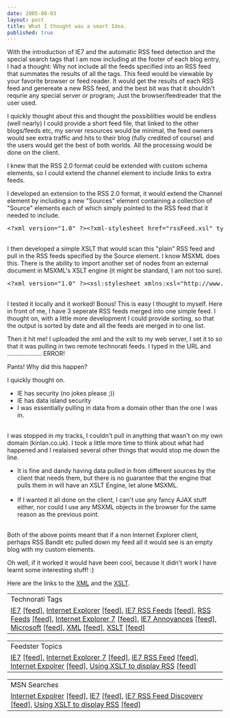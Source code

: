 ```yaml
---
date: 2005-08-03
layout: post
title: What I thought was a smart Idea.
published: true
---
```

With the introduction of IE7 and the automatic RSS feed detection and the special search tags that I am now including at the footer of each blog entry, I had a thought: Why not include all the feeds specified into an RSS feed that summates the results of all the tags.  This feed would be viewable by your favorite browser or feed reader.  It would get the results of each RSS feed and genereate a new RSS feed, and the best bit was that it shouldn't requrie any special server or program; Just the browser/feedreader that the user used.<p />I quickly thought about this and thought the possiblilties would be endless (well nearly) I could provide a short feed file, that linked to the other blogs/feeds etc, my server resources would be minimal, the feed owners would see extra traffic and hits to their blog (fully credited of course) and the users would get the best of both worlds.  All the processing would be done on the client.<p />I knew that the RSS 2.0 format could be extended with custom schema elements, so I could extend the channel element to include links to extra feeds.<p />I developed an extension to the RSS 2.0 format, it would extend the Channel element by including a new "Sources" element containing a collection of "Source" elements each of which simply pointed to the RSS feed that it needed to include.<p /><div class="CodeRay">
  <div class="code"><pre>&lt;?xml version=&quot;1.0&quot; ?&gt;&lt;?xml-stylesheet href=&quot;rssFeed.xsl&quot; type=&quot;text/xsl&quot; ?&gt;&lt;rss version=&quot;2.0&quot; xmlns:merge=&quot;http://kinlan.co.uk/merge&quot;&gt;    &lt;channel&gt;        &lt;title&gt;Kinlan&lt;/title&gt;        &lt;link&gt; &lt;/link&gt;        &lt;description&gt;Kinlan RSS feed.&lt;/description&gt;        &lt;managingEditor&gt;Paul Kinlan&lt;/managingEditor&gt;        &lt;webMaster&gt;paul@kinlan.co.uk&lt;/webMaster&gt;        &lt;pubDate&gt;Unknown&lt;/pubDate&gt;        &lt;merge:Sources&gt;            &lt;Source id=&quot;Technorati&quot; href=&quot;http://feeds.technorati.com/feed/posts/tag/Styling&quot; /&gt;                &lt;/merge:Sources&gt;    &lt;/channel&gt;&lt;/rss&gt;</pre></div>
</div>
<br />I then developed a simple XSLT that would scan this "plain" RSS feed and pull in the RSS feeds specified by the Source element. I know MSXML does this.  There is the ability to import another set of nodes from an external document in MSXML's XSLT engine (it might be standard, I am not too sure).<br /><div class="CodeRay">
  <div class="code"><pre>&lt;?xml version=&quot;1.0&quot; ?&gt;&lt;xsl:stylesheet xmlns:xsl=&quot;http://www.w3.org/1999/XSL/Transform&quot; version=&quot;1.0&quot; xmlns:merge=&quot;http://kinlan.co.uk/merge&quot;&gt;    &lt;xsl:output method=&quot;xml&quot;/&gt;    &lt;xsl:template match=&quot;channel&quot;&gt;        &lt;xsl:copy-of select=&quot;/.&quot; /&gt;        &lt;xsl:element name=&quot;rss&quot; namespace=&quot;&quot;&gt;            &lt;xsl:apply-templates select=&quot;/rss/channel/merge:Sources/Source&quot; /&gt;        &lt;/xsl:element&gt;    &lt;/xsl:template&gt;    &lt;xsl:template match=&quot;/rss/channel/merge:Sources/Source&quot;&gt;        &lt;!--Import Some More Documents --&gt;        &lt;xsl:copy-of select=&quot;document(@href)//item&quot;/&gt;    &lt;/xsl:template&gt;&lt;/xsl:stylesheet&gt;</pre></div>
</div>
<br />I tested it locally and it worked! Bonus! This is easy I thought to myself.  Here in front of me, I have 3 seperate RSS feeds merged into one simple feed.  I thought on, with a little more development I could provide sorting, so that the output is sorted by date and all the feeds are merged in to one list.<p />Then it hit me!  I uploaded the xml and the xslt to my web server, I set it to so that it was pulling in two remote technorati feeds.  I typed in the URL and .................... ERROR!<p />Pants!  Why did this happen?<p />I quickly thought on.<br /><ul>
<li>IE has security (no jokes please ;))</li>
<li> IE has data island security</li>
<li> I was essentially pulling in data from a domain other than the one I was in.</li>
</ul><br />I was stopped in my tracks, I couldn't pull in anything that wasn't on my own domain (kinlan.co.uk).  I took a little more time to think about what had happened and I realaised several other things that would stop me down the line.<p /><ul>
<li>It is fine and dandy having data pulled in from different sources by the client that needs them, but there is no guarantee that the engine that pulls them in will have an XSLT Engine, let alone MSXML.</li>
<br /><li>If I wanted it all done on the client, I can't use any fancy AJAX stuff either, nor could I use any MSXML objects in the browser for the same reason as the previous point.</li>
</ul><br />Both of the above points meant that if a non Internet Explorer client, perhaps RSS Bandit etc pulled down my feed all it would see is an empty blog with my custom elements.<p />Oh well, if it worked it would have been cool, because it didn't work I have learnt some interesting stuff! :)<p />Here are the links to the <a href="http://www.kinlan.co.uk/rss/rssFeed.xml">XML</a> and the <a href="http://www.kinlan.co.uk/rss/rssFeed.xsl">XSLT</a>.<p /><table class="TechnoratiHead TagHeader">
<tr><td>Technorati Tags</td></tr>
<tr class="Technorati"><td>
<a href="http://www.technorati.com/tag/IE7" class="Tag" rel="tag">IE7</a> <a href="http://feeds.technorati.com/feed/posts/tag/IE7" class="Tag">[feed]</a>, <a href="http://www.technorati.com/tag/Internet+Explorer" class="Tag" rel="tag">Internet Explorer</a> <a href="http://feeds.technorati.com/feed/posts/tag/Internet+Expolrer" class="Tag">[feed]</a>, <a href="http://www.technorati.com/tag/IE7+RSS+Feeds" class="Tag" rel="tag">IE7 RSS Feeds</a> <a href="http://feeds.technorati.com/feed/posts/tag/IE7+RSS+Feeds" class="Tag">[feed]</a>, <a href="http://www.technorati.com/tag/RSS+Feeds" class="Tag" rel="tag">RSS Feeds</a> <a href="http://feeds.technorati.com/feed/posts/tag/RSS+Feeds" class="Tag">[feed]</a>, <a href="http://www.technorati.com/tag/Internet+Explorer+7" class="Tag" rel="tag">Internet Explorer 7</a> <a href="http://feeds.technorati.com/feed/posts/tag/Internet+Explorer+7" class="Tag">[feed]</a>, <a href="http://www.technorati.com/tag/IE7+Annoyances" class="Tag" rel="tag">IE7 Annoyances</a> <a href="http://feeds.technorati.com/feed/posts/tag/IE7+Annoyances" class="Tag">[feed]</a>, <a href="http://www.technorati.com/tag/Microsoft" class="Tag" rel="tag">Microsoft</a> <a href="http://feeds.technorati.com/feed/posts/tag/Microsoft" class="Tag">[feed]</a>, <a href="http://www.technorati.com/tag/XML" class="Tag" rel="tag">XML</a> <a href="http://feeds.technorati.com/feed/posts/tag/XML" class="Tag">[feed]</a>, <a href="http://www.technorati.com/tag/XSLT" class="Tag" rel="tag">XSLT</a> <a href="http://feeds.technorati.com/feed/posts/tag/XSLT" class="Tag">[feed]</a>
</td></tr>
</table><p /><table class="FeedsterHead TagHeader">
<tr><td>Feedster Topics</td></tr>
<tr class="Feedster"><td>
<a href="http://feedfinder.feedster.com/search.php?hl=&amp;ie=UTF8&amp;limit=15&amp;db=feeds&amp;q=IE7&amp;sort=relevance" class="Tag" rel="tag">IE7</a> <a href="http://feedster.com/search.php?q=IE7&amp;sort=relevance&amp;ie=UTF-8&amp;hl=&amp;content=full&amp;type=rss&amp;limit=15&amp;db=feeds" class="Tag">[feed]</a>, <a href="http://feedfinder.feedster.com/search.php?hl=&amp;ie=UTF8&amp;limit=15&amp;db=feeds&amp;q=Internet+Explorer+7&amp;sort=relevance" class="Tag" rel="tag">Internet Explorer 7</a> <a href="http://feedster.com/search.php?q=Internet+Explorer+7&amp;sort=relevance&amp;ie=UTF-8&amp;hl=&amp;content=full&amp;type=rss&amp;limit=15&amp;db=feeds" class="Tag">[feed]</a>, <a href="http://feedfinder.feedster.com/search.php?hl=&amp;ie=UTF8&amp;limit=15&amp;db=feeds&amp;q=IE7+RSS+Fee&amp;sort=relevance" class="Tag" rel="tag">IE7 RSS Feed</a> <a href="http://feedster.com/search.php?q=IE7+RSS+Feed&amp;sort=relevance&amp;ie=UTF-8&amp;hl=&amp;content=full&amp;type=rss&amp;limit=15&amp;db=feeds" class="Tag">[feed]</a>, <a href="http://feedfinder.feedster.com/search.php?hl=&amp;ie=UTF8&amp;limit=15&amp;db=feeds&amp;q=Internet+Expolrer&amp;sort=relevance" class="Tag" rel="tag">Internet Expolrer</a> <a href="http://feedster.com/search.php?q=Internet+Expolrer&amp;sort=relevance&amp;ie=UTF-8&amp;hl=&amp;content=full&amp;type=rss&amp;limit=15&amp;db=feeds" class="Tag">[feed]</a>, <a href="http://feedfinder.feedster.com/search.php?hl=&amp;ie=UTF8&amp;limit=15&amp;db=feeds&amp;q=Using+XSLT+to+display+RSS&amp;sort=relevance" class="Tag" rel="tag">Using XSLT to display RSS</a> <a href="http://feedster.com/search.php?q=Using+XSLT+to+display+RSS&amp;sort=relevance&amp;ie=UTF-8&amp;hl=&amp;content=full&amp;type=rss&amp;limit=15&amp;db=feeds" class="Tag">[feed]</a> </td></tr>
</table><p /><table class="MSNHead TagHeader">
<tr><td>MSN Searches</td></tr>
<tr class="MSN"><td>
<a href="http://search.msn.co.uk/results.aspx?q=Internet+Expolrer&amp;FORM=QBRE" class="Tag">Internet Expolrer</a> <a href="http://search.msn.co.uk/results.aspx?q=Internet+Expolrer&amp;format=rss&amp;FORM=RSRE" class="Tag">[feed]</a>, <a href="http://search.msn.co.uk/results.aspx?q=IE7&amp;FORM=QBRE">IE7</a> <a href="http://search.msn.co.uk/results.aspx?q=IE7&amp;format=rss&amp;FORM=RSRE" class="Tag">[feed]</a>, <a href="http://search.msn.co.uk/results.aspx?q=IE7+RSS+Feed+discovery&amp;FORM=QBRE">IE7 RSS Feed Discovery</a> <a href="http://search.msn.co.uk/results.aspx?q=IE7+RSS+Feed+discovery&amp;format=rss&amp;FORM=RSRE" class="Tag">[feed]</a>, <a href="http://search.msn.co.uk/results.aspx?q=Using+XSLT+to+display+RSS&amp;FORM=QBRE">Using XSLT to display RSS</a> <a href="http://search.msn.co.uk/results.aspx?q=Using+XSLT+to+display+RSS&amp;format=rss&amp;FORM=RSRE" class="Tag">[feed]</a> </td></tr>
</table><div class="blogger-post-footer"><img class="posterous_download_image" src="https://blogger.googleusercontent.com/tracker/8109338-112309900594208568?l=www.kinlan.co.uk%2Findex.html" height="1" alt="" width="1" /></div>

